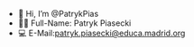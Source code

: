 - 👋 Hi, I’m @PatrykPias
- 👨‍💻 Full-Name: Patryk Piasecki
- 💻 E-Mail:patryk.piasecki@educa.madrid.org

